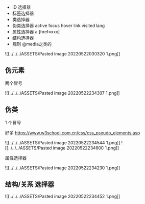 - ID 选择器 
- 标签选择器
- 类选择器
- 伪类选择器 active focus hover link visited lang
- 属性选择器 a [href=xxx]
- 结构选择器
- 规则 @media之类的

![[../../../ASSETS/Pasted image 20220522030320 1.png]]

## 伪元素

两个冒号

![[../../../ASSETS/Pasted image 20220522234307 1.png]]

## 伪类

1 个冒号

好多 https://www.w3school.com.cn/css/css_pseudo_elements.asp

![[../../../ASSETS/Pasted image 20220522234544 1.png]]
![[../../../ASSETS/Pasted image 20220522234600 1.png]]

属性选择器

![[../../../ASSETS/Pasted image 20220522234230 1.png]]

## 结构/关系 选择器

![[../../../ASSETS/Pasted image 20220522234452 1.png]]
